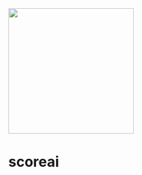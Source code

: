 <img src="https://github.com/shreya-51/scoreai/assets/48033781/0a403c36-c619-478f-ab23-34a1eeeac3a2)https://github.com/shreya-51/scoreai/assets/48033781/0a403c36-c619-478f-ab23-34a1eeeac3a2" width="250">

# scoreai
